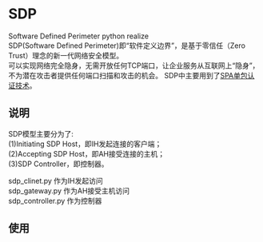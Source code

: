 # SDP
Software Defined Perimeter python realize<br>
SDP(Software Defined Perimeter)即“软件定义边界”，是基于零信任（Zero Trust）理念的新一代网络安全模型。<br>
可以实现网络完全隐身，无需开放任何TCP端口，让企业服务从互联网上“隐身”，不为潜在攻击者提供任何端口扫描和攻击的机会。
SDP中主要用到了[SPA单包认证技术](https://github.com/small-eight/spa)。
## 说明
SDP模型主要分为了:<br>
(1)Initiating SDP Host，即IH发起连接的客户端；<br>
(2)Accepting SDP Host，即AH接受连接的主机；<br>
(3)SDP Controller，即控制器。<br>

sdp_clinet.py 作为IH发起访问<br>
sdp_gateway.py 作为AH接受主机访问<br>
sdp_controller.py 作为控制器<br>

## 使用
